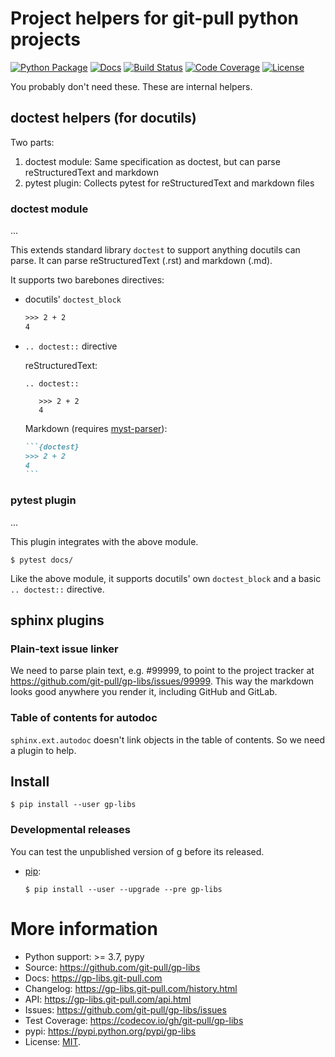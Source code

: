 # Project helpers for git-pull python projects

[![Python Package](https://img.shields.io/pypi/v/gp-libs.svg)](https://pypi.org/project/gp-libs/)
[![Docs](https://github.com/git-pull/gp-libs/workflows/docs/badge.svg)](https://gp-libs.git-pull.com)
[![Build Status](https://github.com/git-pull/gp-libs/workflows/tests/badge.svg)](https://github.com/git-pull/gp-libs/actions?query=workflow%3A%22tests%22)
[![Code Coverage](https://codecov.io/gh/git-pull/gp-libs/branch/master/graph/badge.svg)](https://codecov.io/gh/git-pull/gp-libs)
[![License](https://img.shields.io/github/license/git-pull/gp-libs.svg)](https://github.com/git-pull/gp-libs/blob/master/LICENSE)

You probably don't need these. These are internal helpers.

## doctest helpers (for docutils)

Two parts:

1. doctest module: Same specification as doctest, but can parse reStructuredText
   and markdown
2. pytest plugin: Collects pytest for reStructuredText and markdown files

### doctest module

...

This extends standard library `doctest` to support anything docutils can parse.
It can parse reStructuredText (.rst) and markdown (.md).

It supports two barebones directives:

- docutils' `doctest_block`

  ```rst
  >>> 2 + 2
  4
  ```

- `.. doctest::` directive

  reStructuredText:

  ```
  .. doctest::

     >>> 2 + 2
     4
  ```

  Markdown (requires [myst-parser]):

  ````markdown
  ```{doctest}
  >>> 2 + 2
  4
  ```
  ````

[myst-parser]: https://myst-parser.readthedocs.io/en/latest/

### pytest plugin

...

This plugin integrates with the above module.

```console
$ pytest docs/
```

Like the above module, it supports docutils' own `doctest_block` and a basic
`.. doctest::` directive.

## sphinx plugins

### Plain-text issue linker

We need to parse plain text, e.g. #99999, to point to the project tracker at
https://github.com/git-pull/gp-libs/issues/99999. This way the markdown looks
good anywhere you render it, including GitHub and GitLab.

### Table of contents for autodoc

`sphinx.ext.autodoc` doesn't link objects in the table of contents. So we need a
plugin to help.

## Install

```console
$ pip install --user gp-libs
```

### Developmental releases

You can test the unpublished version of g before its released.

- [pip](https://pip.pypa.io/en/stable/):

  ```console
  $ pip install --user --upgrade --pre gp-libs
  ```

# More information

- Python support: >= 3.7, pypy
- Source: <https://github.com/git-pull/gp-libs>
- Docs: <https://gp-libs.git-pull.com>
- Changelog: <https://gp-libs.git-pull.com/history.html>
- API: <https://gp-libs.git-pull.com/api.html>
- Issues: <https://github.com/git-pull/gp-libs/issues>
- Test Coverage: <https://codecov.io/gh/git-pull/gp-libs>
- pypi: <https://pypi.python.org/pypi/gp-libs>
- License: [MIT](https://opensource.org/licenses/MIT).
